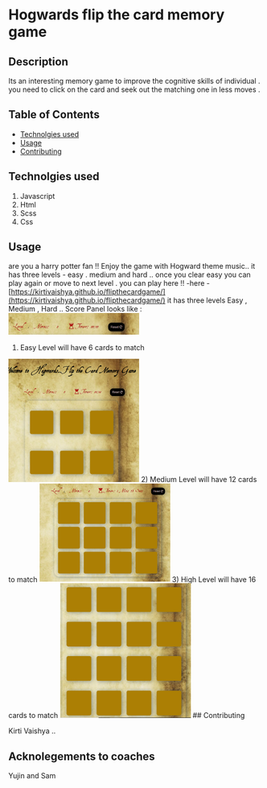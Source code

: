 # Hogwards flip the card memory game


## Description

Its an interesting memory game to improve the cognitive skills of individual . you need to click on the card and seek out the matching one in less moves .

## Table of Contents

- [Technolgies used ](#Technolgiesused )
- [Usage](#usage)
- [Contributing](#Contributing)

## Technolgies used 

1) Javascript 
2) Html
3) Scss
4) Css

## Usage
are you a harry potter fan !! Enjoy the game with Hogward theme music..
it has three levels - easy . medium and hard ..
once you clear easy you can play again or move to next level .
you can play here !! 
-here -[https://kirtivaishya.github.io/flipthecardgame/](https://kirtivaishya.github.io/flipthecardgame/)
it has three levels  Easy , Medium , Hard ..
Score Panel looks like :
<img width="260" alt="Capture" src="./assets/images/ScorePanel.PNG">
1) Easy Level will have 6 cards to match 
<img width="260" alt="Capture" src="./assets/images/game layout.PNG">
2) Medium Level will have 12 cards to match 
<img width="260" alt="Capture" src="./assets/images/medium.PNG">
3) High Level will have 16 cards to match 
<img width="260" alt="Capture" src="./assets/images/hard.PNG">
## Contributing

Kirti Vaishya .. 

## Acknolegements to coaches 

Yujin and Sam


